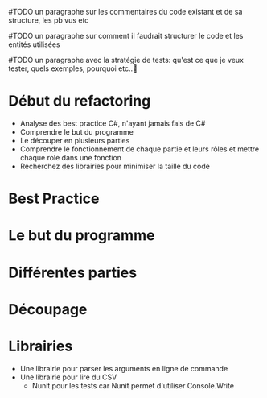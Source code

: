 #TODO un paragraphe sur les commentaires du code existant et de sa structure, les pb vus etc

#TODO un paragraphe sur comment il faudrait structurer le code et les entités utilisées

#TODO un paragraphe avec la stratégie de tests: qu'est ce que je veux tester, quels exemples, pourquoi etc..

# Début du refactoring

- Analyse des best practice C#, n'ayant jamais fais de C#
- Comprendre le but du programme
- Le découper en plusieurs parties
- Comprendre le fonctionnement de chaque partie et leurs rôles et mettre chaque role dans une fonction
- Recherchez des librairies pour minimiser la taille du code

# Best Practice

# Le but du programme

# Différentes parties

# Découpage

# Librairies

- Une librairie pour parser les arguments en ligne de commande
- Une librairie pour lire du CSV
  - Nunit pour les tests car Nunit permet d'utiliser Console.Write 